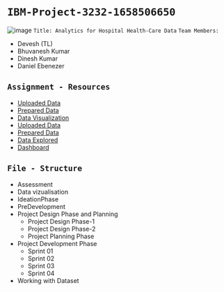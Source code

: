 # `IBM-Project-3232-1658506650`
![image](https://onlinedegrees.sandiego.edu/wp-content/uploads/2019/07/What-is-Health-Care-Analytics.png)
`Title: Analytics for Hospital Health-Care Data`
`Team Members:`
+ Devesh (TL)
+ Bhuvanesh Kumar
+ Dinesh Kumar
+ Daniel Ebenezer
    
## `Assignment - Resources`
* [Uploaded Data](https://us3.ca.analytics.ibm.com/bi/?perspective=home&folder=iF62568E933604D7CB92C2CD61BA14DF4)
* [Prepared Data](https://us3.ca.analytics.ibm.com/bi/?perspective=ca-modeller&pathRef=.my_folders%2F50_Startups_DataPrep)
* [Data Visualization](https://us3.ca.analytics.ibm.com/bi/?perspective=explore&pathRef=.my_folders%2F50_Startups_DataExplored)
* [Uploaded Data](https://us3.ca.analytics.ibm.com/bi/?perspective=home&folder=i3A3D384C78064727BAC13DF210011454)
* [Prepared Data](https://us3.ca.analytics.ibm.com/bi/?perspective=ca-modeller&pathRef=.my_folders%2FPharma_Monthly_Sales_DataPrep)
* [Data Explored](https://us3.ca.analytics.ibm.com/bi/?perspective=explore&pathRef=.my_folders%2FPharma_Monthly_Sales_DataExplored)
* [Dashboard](https://us3.ca.analytics.ibm.com/bi/?perspective=dashboard&pathRef=.my_folders%2FPharma_Monthly_Sales_Dashboard&action=view&mode=dashboard)

## `File - Structure`
+ Assessment
+ Data vizualisation
+ IdeationPhase
+ PreDevelopment
+ Project Design Phase and Planning
    + Project Design Phase-1
    + Project Design Phase-2
    + Project Planning Phase
+ Project Development Phase
    + Sprint 01
    + Sprint 02
    + Sprint 03
    + Sprint 04 
+ Working with Dataset

    
